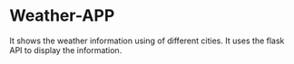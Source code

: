 # Weather-APP
It shows the weather information using of different cities. It uses the flask API to display the information.
